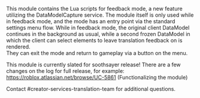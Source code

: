 This module contains the Lua scripts for feedback mode, a new feature utilizing the DataModelCapture service.
The module itself is only used while in feedback mode, and the mode has an entry point via the standard settings menu flow.
While in feedback mode, the original client DataModel continues in the background as usual, while a second frozen DataModel in which the client can select elements to leave translation feedback on is rendered.  
They can exit the mode and return to gameplay via a button on the menu.

This module is currently slated for soothsayer release!
There are a few changes on the log for full release, for example:
https://roblox.atlassian.net/browse/UC-5861 (Functionalizing the module)

Contact #creator-services-translation-team for additional questions.
